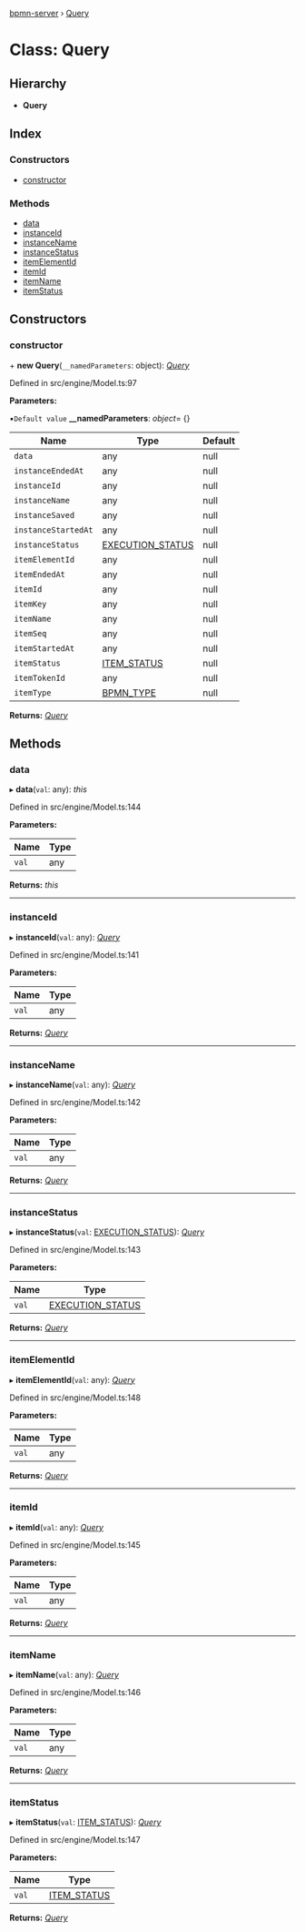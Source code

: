 [bpmn-server](../README.md) › [Query](query.md)

# Class: Query

## Hierarchy

* **Query**

## Index

### Constructors

* [constructor](query.md#constructor)

### Methods

* [data](query.md#data)
* [instanceId](query.md#instanceid)
* [instanceName](query.md#instancename)
* [instanceStatus](query.md#instancestatus)
* [itemElementId](query.md#itemelementid)
* [itemId](query.md#itemid)
* [itemName](query.md#itemname)
* [itemStatus](query.md#itemstatus)

## Constructors

###  constructor

\+ **new Query**(`__namedParameters`: object): *[Query](query.md)*

Defined in src/engine/Model.ts:97

**Parameters:**

▪`Default value`  **__namedParameters**: *object*= {}

Name | Type | Default |
------ | ------ | ------ |
`data` | any | null |
`instanceEndedAt` | any | null |
`instanceId` | any | null |
`instanceName` | any | null |
`instanceSaved` | any | null |
`instanceStartedAt` | any | null |
`instanceStatus` | [EXECUTION_STATUS](../enums/execution_status.md) | null |
`itemElementId` | any | null |
`itemEndedAt` | any | null |
`itemId` | any | null |
`itemKey` | any | null |
`itemName` | any | null |
`itemSeq` | any | null |
`itemStartedAt` | any | null |
`itemStatus` | [ITEM_STATUS](../enums/item_status.md) | null |
`itemTokenId` | any | null |
`itemType` | [BPMN_TYPE](../enums/bpmn_type.md) | null |

**Returns:** *[Query](query.md)*

## Methods

###  data

▸ **data**(`val`: any): *this*

Defined in src/engine/Model.ts:144

**Parameters:**

Name | Type |
------ | ------ |
`val` | any |

**Returns:** *this*

___

###  instanceId

▸ **instanceId**(`val`: any): *[Query](query.md)*

Defined in src/engine/Model.ts:141

**Parameters:**

Name | Type |
------ | ------ |
`val` | any |

**Returns:** *[Query](query.md)*

___

###  instanceName

▸ **instanceName**(`val`: any): *[Query](query.md)*

Defined in src/engine/Model.ts:142

**Parameters:**

Name | Type |
------ | ------ |
`val` | any |

**Returns:** *[Query](query.md)*

___

###  instanceStatus

▸ **instanceStatus**(`val`: [EXECUTION_STATUS](../enums/execution_status.md)): *[Query](query.md)*

Defined in src/engine/Model.ts:143

**Parameters:**

Name | Type |
------ | ------ |
`val` | [EXECUTION_STATUS](../enums/execution_status.md) |

**Returns:** *[Query](query.md)*

___

###  itemElementId

▸ **itemElementId**(`val`: any): *[Query](query.md)*

Defined in src/engine/Model.ts:148

**Parameters:**

Name | Type |
------ | ------ |
`val` | any |

**Returns:** *[Query](query.md)*

___

###  itemId

▸ **itemId**(`val`: any): *[Query](query.md)*

Defined in src/engine/Model.ts:145

**Parameters:**

Name | Type |
------ | ------ |
`val` | any |

**Returns:** *[Query](query.md)*

___

###  itemName

▸ **itemName**(`val`: any): *[Query](query.md)*

Defined in src/engine/Model.ts:146

**Parameters:**

Name | Type |
------ | ------ |
`val` | any |

**Returns:** *[Query](query.md)*

___

###  itemStatus

▸ **itemStatus**(`val`: [ITEM_STATUS](../enums/item_status.md)): *[Query](query.md)*

Defined in src/engine/Model.ts:147

**Parameters:**

Name | Type |
------ | ------ |
`val` | [ITEM_STATUS](../enums/item_status.md) |

**Returns:** *[Query](query.md)*
